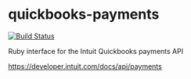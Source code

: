 # quickbooks-payments

[![Build Status](https://travis-ci.org/danielma/quickbooks-payments.svg?branch=master)](https://travis-ci.org/danielma/quickbooks-payments)

Ruby interface for the Intuit Quickbooks payments API

<https://developer.intuit.com/docs/api/payments>

